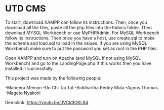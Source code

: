 # UTD CMS 

To start, download XAMPP can follow its instructions. Then, once you download all the files, paste all the php files into the htdocs folder. Then download MYSQL Workbench or use MyPHPAdmin. For MySQL Workbench follow its instructions. Then once you have a host, use create.sql to make the schema and load.sql to load in the values. If you are using MySQL Workbench make sure to put the password you set as root in the PHP files. 

Open XAMPP and turn on Apache (and MySQL if not using MySQL Workbench) and go to the LandingPage.php 
If this works then you have installed it successfully. 

This project was made by the following people:

-Maheera Memon
-Do Chi Tai Tat
-Siddhartha Reddy Mula 
-Agnus Thomas
-Mageto Nyakoni

Demolink: https://youtu.be/JVCldtOKL84
